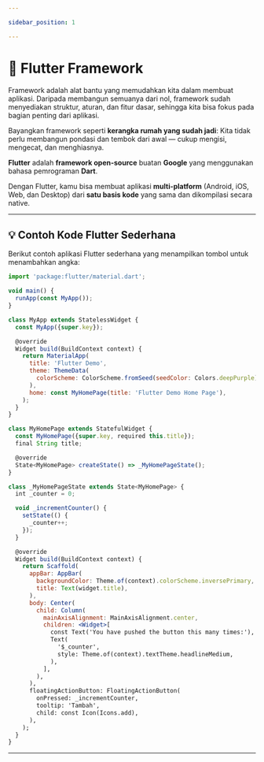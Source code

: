 ```yaml
---

sidebar_position: 1

---
```


# 🚀 Flutter Framework

Framework adalah alat bantu yang memudahkan kita dalam membuat aplikasi.
Daripada membangun semuanya dari nol, framework sudah menyediakan struktur, aturan, dan fitur dasar, sehingga kita bisa fokus pada bagian penting dari aplikasi.

Bayangkan framework seperti **kerangka rumah yang sudah jadi**:
Kita tidak perlu membangun pondasi dan tembok dari awal — cukup mengisi, mengecat, dan menghiasnya.

**Flutter** adalah **framework open-source** buatan **Google** yang menggunakan bahasa pemrograman **Dart**.

Dengan Flutter, kamu bisa membuat aplikasi **multi-platform** (Android, iOS, Web, dan Desktop) dari **satu basis kode** yang sama dan dikompilasi secara native.

---

## 💡 Contoh Kode Flutter Sederhana

Berikut contoh aplikasi Flutter sederhana yang menampilkan tombol untuk menambahkan angka:

```jsx
import 'package:flutter/material.dart';

void main() {
  runApp(const MyApp());
}

class MyApp extends StatelessWidget {
  const MyApp({super.key});

  @override
  Widget build(BuildContext context) {
    return MaterialApp(
      title: 'Flutter Demo',
      theme: ThemeData(
        colorScheme: ColorScheme.fromSeed(seedColor: Colors.deepPurple),
      ),
      home: const MyHomePage(title: 'Flutter Demo Home Page'),
    );
  }
}

class MyHomePage extends StatefulWidget {
  const MyHomePage({super.key, required this.title});
  final String title;

  @override
  State<MyHomePage> createState() => _MyHomePageState();
}

class _MyHomePageState extends State<MyHomePage> {
  int _counter = 0;

  void _incrementCounter() {
    setState(() {
      _counter++;
    });
  }

  @override
  Widget build(BuildContext context) {
    return Scaffold(
      appBar: AppBar(
        backgroundColor: Theme.of(context).colorScheme.inversePrimary,
        title: Text(widget.title),
      ),
      body: Center(
        child: Column(
          mainAxisAlignment: MainAxisAlignment.center,
          children: <Widget>[
            const Text('You have pushed the button this many times:'),
            Text(
              '$_counter',
              style: Theme.of(context).textTheme.headlineMedium,
            ),
          ],
        ),
      ),
      floatingActionButton: FloatingActionButton(
        onPressed: _incrementCounter,
        tooltip: 'Tambah',
        child: const Icon(Icons.add),
      ),
    );
  }
}
```
---